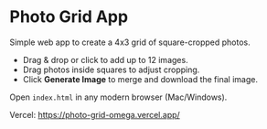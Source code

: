 # Photo Grid App

Simple web app to create a 4x3 grid of square-cropped photos.

- Drag & drop or click to add up to 12 images.
- Drag photos inside squares to adjust cropping.
- Click **Generate Image** to merge and download the final image.

Open `index.html` in any modern browser (Mac/Windows).

Vercel: https://photo-grid-omega.vercel.app/
